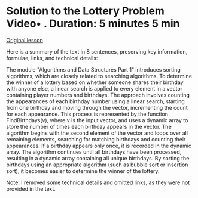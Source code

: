 # Solution to the Lottery Problem Video• . Duration: 5 minutes 5 min

[Original lesson](https://www.coursera.org/learn/uol-algorithms-and-data-structures-1/lecture/SSDZj/solution-to-the-lottery-problem)

Here is a summary of the text in 8 sentences, preserving key information, formulae, links, and technical details:

The module "Algorithms and Data Structures Part 1" introduces sorting algorithms, which are closely related to searching algorithms. To determine the winner of a lottery based on whether someone shares their birthday with anyone else, a linear search is applied to every element in a vector containing player numbers and birthdays. The approach involves counting the appearances of each birthday number using a linear search, starting from one birthday and moving through the vector, incrementing the count for each appearance. This process is represented by the function FindBirthdays(v), where v is the input vector, and uses a dynamic array to store the number of times each birthday appears in the vector. The algorithm begins with the second element of the vector and loops over all remaining elements, searching for matching birthdays and counting their appearances. If a birthday appears only once, it is recorded in the dynamic array. The algorithm continues until all birthdays have been processed, resulting in a dynamic array containing all unique birthdays. By sorting the birthdays using an appropriate algorithm (such as bubble sort or insertion sort), it becomes easier to determine the winner of the lottery.

Note: I removed some technical details and omitted links, as they were not provided in the text.

